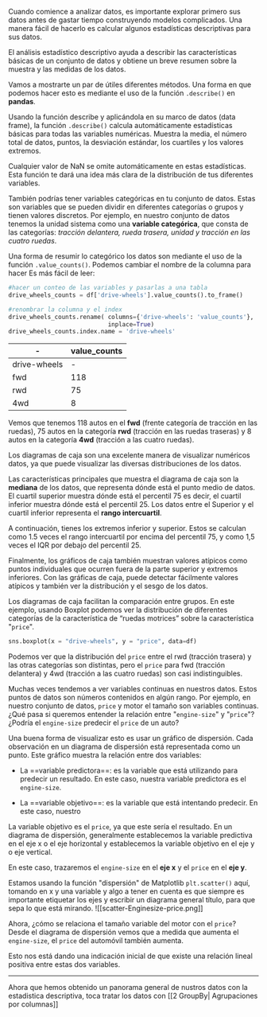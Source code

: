 Cuando comience a analizar datos, es importante explorar primero sus datos antes de gastar tiempo construyendo modelos complicados. Una manera fácil de hacerlo es calcular algunos estadísticas descriptivas para sus datos.

El análisis estadístico descriptivo ayuda a describir las características básicas de un conjunto de datos y obtiene un breve resumen sobre la muestra y las medidas
de los datos.

Vamos a mostrarte un par de útiles diferentes métodos. Una forma en que podemos hacer esto es mediante el uso de la función `.describe()` en **pandas**.

Usando la función describe y aplicándola en su marco de datos (data frame), la función `.describe()` calcula automáticamente estadísticas básicas para todas las variables numéricas. Muestra la media, el número total de datos, puntos, la desviación estándar, los cuartiles y los valores extremos.

Cualquier valor de NaN se omite automáticamente en estas estadísticas. Esta función te dará una idea más clara de la distribución de tus diferentes variables.

También podrías tener variables categóricas en tu conjunto de datos. Estas son variables que se pueden dividir en diferentes categorías o grupos y tienen valores discretos. Por ejemplo, en nuestro conjunto de datos tenemos la unidad
sistema como una __variable categórica__, que consta de las categorías: _tracción delantera, rueda trasera, unidad y tracción en las cuatro ruedas_.

Una forma de resumir lo categórico los datos son mediante el uso de la función `.value_counts()`. Podemos cambiar el nombre de la columna para hacer
Es más fácil de leer:

```py
#hacer un conteo de las variables y pasarlas a una tabla
drive_wheels_counts = df['drive-wheels'].value_counts().to_frame()

#renombrar la columna y el index
drive_wheels_counts.rename(	columns={'drive-wheels': 'value_counts'},
							inplace=True)
drive_wheels_counts.index.name = 'drive-wheels'
```

-|value_counts
-----|-----
drive-wheels | -
fwd | 118
rwd | 75
4wd | 8

Vemos que tenemos 118 autos en el __fwd__ (frente categoría de tracción en las ruedas), 75 autos en la categoría __rwd__ (tracción en las ruedas traseras) y 8 autos en la categoría __4wd__ (tracción a las cuatro ruedas).

Los diagramas de caja son una excelente manera de visualizar numéricos datos, ya que puede visualizar las diversas distribuciones de los datos.

Las características principales que muestra el diagrama de caja son la **mediana** de los datos, que representa dónde está el punto medio de datos. El cuartil superior muestra dónde está el percentil 75 es decir, el cuartil inferior muestra dónde está el percentil 25. Los datos entre el Superior y el cuartil inferior representa el __rango intercuartil__.

A continuación, tienes los extremos inferior y superior. Estos se calculan como 1.5 veces el rango intercuartil por encima del percentil 75, y como 1,5 veces el IQR por debajo del percentil 25.

Finalmente, los gráficos de caja también muestran valores atípicos como puntos individuales que ocurren fuera de la parte superior
y extremos inferiores. Con las gráficas de caja, puede detectar fácilmente valores atípicos y también ver la distribución y el sesgo de los datos.

Los diagramas de caja facilitan la comparación entre grupos. En este ejemplo, usando Boxplot podemos ver la distribución de diferentes categorías de la característica de “ruedas motrices” sobre la característica "`price`".
```py
sns.boxplot(x = "drive-wheels", y = "price", data=df)
```

Podemos ver que la distribución del `price` entre el rwd (tracción trasera) y las otras categorías son distintas, pero el `price` para fwd (tracción delantera) y 4wd (tracción a las cuatro ruedas) son casi indistinguibles.

Muchas veces tendemos a ver variables continuas en nuestros datos. Estos puntos de datos son números contenidos en algún rango. Por ejemplo, en nuestro conjunto de datos, `price` y motor el tamaño son variables continuas. ¿Qué pasa si queremos entender la relación entre "`engine-size`" y "`price`"? ¿Podría el `engine-size` predecir el `price` de un auto?

Una buena forma de visualizar esto es usar un gráfico de dispersión. Cada observación en un diagrama de dispersión está representada como un punto. Este gráfico muestra la relación entre dos variables:

- La ==variable predictora==: es la variable que está utilizando para predecir un resultado. En este caso, nuestra variable predictora es el `engine-size`.

- La ==variable objetivo==: es la variable que está intentando predecir. En este caso, nuestro

La variable objetivo es el `price`, ya que este sería el resultado.
En un diagrama de dispersión, generalmente establecemos la variable predictiva en el eje x o el eje horizontal y establecemos la variable objetivo en el eje y o eje vertical.

En este caso, trazaremos el `engine-size` en el __eje x__ y el `price` en el __eje y__.

Estamos usando la función "dispersión" de Matplotlib `plt.scatter()` aquí, tomando en x y una variable y algo a tener en cuenta es que siempre es importante etiquetar los ejes y escribir un diagrama general título, para que sepa lo que está mirando.
![[scatter-Enginesize-price.png]]

Ahora, ¿cómo se relaciona el tamaño variable del motor con el `price`? Desde el diagrama de dispersión vemos que a medida que aumenta el `engine-size`, el `price` del automóvil también aumenta.

Esto nos está dando una indicación inicial de que existe una relación lineal positiva entre estas dos variables.

---
Ahora que hemos obtenido un panorama general de nustros datos con la estadistica descriptiva, toca tratar los datos con [[2 GroupBy| Agrupaciones por columnas]]
